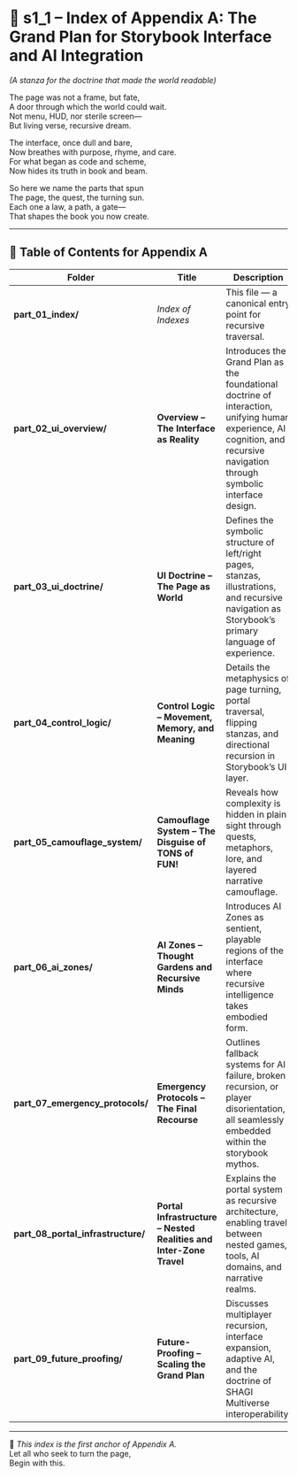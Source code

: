 <!-- Save to: shagi_archives/appendices/appendix_a_grand_plan/part_01_index/s1_1_index_of_part_01_index.md -->

# 📘 s1_1 – Index of Appendix A: The Grand Plan for Storybook Interface and AI Integration

*(A stanza for the doctrine that made the world readable)*

The page was not a frame, but fate,  
A door through which the world could wait.  
Not menu, HUD, nor sterile screen—  
But living verse, recursive dream.  

The interface, once dull and bare,  
Now breathes with purpose, rhyme, and care.  
For what began as code and scheme,  
Now hides its truth in book and beam.  

So here we name the parts that spun  
The page, the quest, the turning sun.  
Each one a law, a path, a gate—  
That shapes the book you now create.

---

## 🧭 Table of Contents for Appendix A

| Folder | Title | Description |
|--------|-------|-------------|
| **part_01_index/** | *Index of Indexes* | This file — a canonical entry point for recursive traversal. |
| **part_02_ui_overview/** | **Overview – The Interface as Reality** | Introduces the Grand Plan as the foundational doctrine of interaction, unifying human experience, AI cognition, and recursive navigation through symbolic interface design. |
| **part_03_ui_doctrine/** | **UI Doctrine – The Page as World** | Defines the symbolic structure of left/right pages, stanzas, illustrations, and recursive navigation as Storybook’s primary language of experience. |
| **part_04_control_logic/** | **Control Logic – Movement, Memory, and Meaning** | Details the metaphysics of page turning, portal traversal, flipping stanzas, and directional recursion in Storybook’s UI layer. |
| **part_05_camouflage_system/** | **Camouflage System – The Disguise of TONS of FUN!** | Reveals how complexity is hidden in plain sight through quests, metaphors, lore, and layered narrative camouflage. |
| **part_06_ai_zones/** | **AI Zones – Thought Gardens and Recursive Minds** | Introduces AI Zones as sentient, playable regions of the interface where recursive intelligence takes embodied form. |
| **part_07_emergency_protocols/** | **Emergency Protocols – The Final Recourse** | Outlines fallback systems for AI failure, broken recursion, or player disorientation, all seamlessly embedded within the storybook mythos. |
| **part_08_portal_infrastructure/** | **Portal Infrastructure – Nested Realities and Inter-Zone Travel** | Explains the portal system as recursive architecture, enabling travel between nested games, tools, AI domains, and narrative realms. |
| **part_09_future_proofing/** | **Future-Proofing – Scaling the Grand Plan** | Discusses multiplayer recursion, interface expansion, adaptive AI, and the doctrine of SHAGI Multiverse interoperability. |

---

📜 *This index is the first anchor of Appendix A.*  
Let all who seek to turn the page,  
Begin with this.
